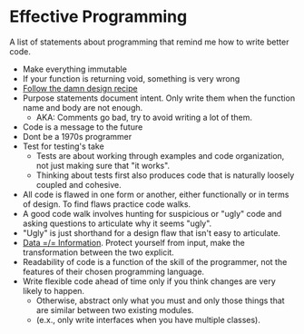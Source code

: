# Effective Programming
A list of statements about programming that remind me how to write better code.

- Make everything immutable
- If your function is returning void, something is very wrong
- [Follow the damn design recipe](https://htdp.org/2021-5-4/Book/part_preface.html#%28part._sec~3asystematic-design%29)
- Purpose statements document intent. Only write them when the function name and body are not enough.
  - AKA: Comments go bad, try to avoid writing a lot of them.
- Code is a message to the future
- Dont be a 1970s programmer
- Test for testing's take
  - Tests are about working through examples and code organization, not just making sure that "it works".
  - Thinking about tests first also produces code that is naturally loosely coupled and cohesive.
- All code is flawed in one form or another, either functionally or in terms of design. To find flaws practice code walks.
- A good code walk involves hunting for suspicious or "ugly" code and asking questions to articulate why it seems "ugly".
- "Ugly" is just shorthand for a design flaw that isn't easy to articulate.
- [Data =/= Information](https://htdp.org/2021-5-4/Book/part_one.html#%28counter._%28figure._fig~3adata-info%29%29). Protect yourself from input, make the transformation between the two explicit.
- Readability of code is a function of the skill of the programmer, not the features of their chosen programming language.
- Write flexible code ahead of time only if you think changes are very likely to happen.
  - Otherwise, abstract only what you must and only those things that are similar between two existing modules.
  - (e.x., only write interfaces when you have multiple classes).
